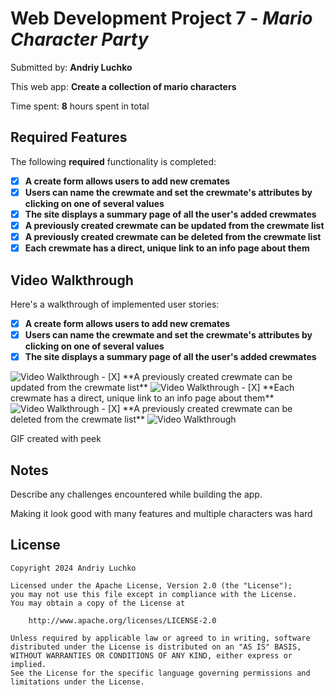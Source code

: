 # Web Development Project 7 - *Mario Character Party*

Submitted by: **Andriy Luchko**

This web app: **Create a collection of mario characters**

Time spent: **8** hours spent in total

## Required Features

The following **required** functionality is completed:

- [X] **A create form allows users to add new cremates**
- [X] **Users can name the crewmate and set the crewmate's attributes by clicking on one of several values**
- [X] **The site displays a summary page of all the user's added crewmates**
- [X] **A previously created crewmate can be updated from the crewmate list**
- [X] **A previously created crewmate can be deleted from the crewmate list**
- [X] **Each crewmate has a direct, unique link to an info page about them**

## Video Walkthrough

Here's a walkthrough of implemented user stories:
- [X] **A create form allows users to add new cremates**
- [X] **Users can name the crewmate and set the crewmate's attributes by clicking on one of several values**
- [X] **The site displays a summary page of all the user's added crewmates**
<img src='https://i.imgur.com/cBLLRQA.gif' title='Video Walkthrough' width='' alt='Video Walkthrough' />
- [X] **A previously created crewmate can be updated from the crewmate list**
<img src='https://i.imgur.com/rsF8tsa.gif' title='Video Walkthrough' width='' alt='Video Walkthrough' />
- [X] **Each crewmate has a direct, unique link to an info page about them**
<img src='https://i.imgur.com/LXWgtmx.gif' title='Video Walkthrough' width='' alt='Video Walkthrough' />
- [X] **A previously created crewmate can be deleted from the crewmate list**
<img src='https://i.imgur.com/VcbU7Ac.gif' title='Video Walkthrough' width='' alt='Video Walkthrough' />


<!-- Replace this with whatever GIF tool you used! -->
GIF created with peek
<!-- Recommended tools:
[Kap](https://getkap.co/) for macOS
[ScreenToGif](https://www.screentogif.com/) for Windows
[peek](https://github.com/phw/peek) for Linux. -->

## Notes

Describe any challenges encountered while building the app.

Making it look good with many features and multiple characters was hard

## License

    Copyright 2024 Andriy Luchko

    Licensed under the Apache License, Version 2.0 (the "License");
    you may not use this file except in compliance with the License.
    You may obtain a copy of the License at

        http://www.apache.org/licenses/LICENSE-2.0

    Unless required by applicable law or agreed to in writing, software
    distributed under the License is distributed on an "AS IS" BASIS,
    WITHOUT WARRANTIES OR CONDITIONS OF ANY KIND, either express or implied.
    See the License for the specific language governing permissions and
    limitations under the License.

